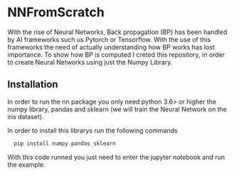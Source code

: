 # NNFromScratch
With the rise of Neural Networks, Back propagation (BP) has been handled by AI frameworks such us Pytorch or Tensorflow. With the use of this frameworks the need of actually understanding how BP works has lost importance. To show how BP is computed I creted this repository, in order to create Neural Networks using just the Numpy Library. 


## Installation

In order to run the nn package you only need python 3.6> or higher the numpy library, pandas and sklearn (we will train the Neural Network on the iris dataset).

In order to install this librarys run the following commands

```bash
  pip install numpy pandas sklearn
```
With this code runned you just need to enter the jupyter notebook and run the example. 
